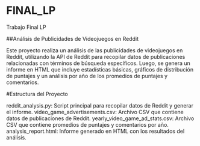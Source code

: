 # FINAL_LP
Trabajo Final LP

##Análisis de Publicidades de Videojuegos en Reddit

Este proyecto realiza un análisis de las publicidades de videojuegos en Reddit, utilizando la API de Reddit para recopilar datos de publicaciones relacionadas con términos de búsqueda específicos. Luego, se genera un informe en HTML que incluye estadísticas básicas, gráficos de distribución de puntajes y un análisis por año de los promedios de puntajes y comentarios.

#Estructura del Proyecto

reddit_analysis.py: Script principal para recopilar datos de Reddit y generar el informe.
video_game_advertisements.csv: Archivo CSV que contiene datos de publicaciones de Reddit.
yearly_video_game_ad_stats.csv: Archivo CSV que contiene promedios de puntajes y comentarios por año.
analysis_report.html: Informe generado en HTML con los resultados del análisis.


